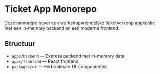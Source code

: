 # Ticket App Monorepo

Deze monorepo bevat een workshopvriendelijke ticketverkoop applicatie met een in-memory backend en een moderne frontend.

## Structuur

- `apps/backend` — Express backend met in-memory data
- `apps/frontend` — React frontend
- `packages/ui` — Herbruikbare UI-componenten 